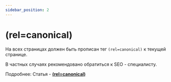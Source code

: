 ```yaml
---
sidebar_position: 2
---
```

# (rel=canonical)

На всех страницах должен быть прописан тег ```(rel=canonical)``` к текущей странице.

В частных случаях рекомендовано обратиться к SEO - специалисту.

Подробнее: Статья - **[(rel=canonical)](https://siteclinic.ru/blog/technical-aspects/rel-canonical/)**